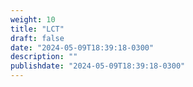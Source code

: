 ```yaml
---
weight: 10
title: "LCT"
draft: false
date: "2024-05-09T18:39:18-0300"
description: ""
publishdate: "2024-05-09T18:39:18-0300"
---
```

